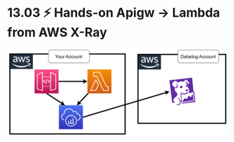 # 13.03 ⚡ Hands-on Apigw -> Lambda from AWS X-Ray

![](../imgs/8f769191a2e04fd8b496684530e91aa3.png)
